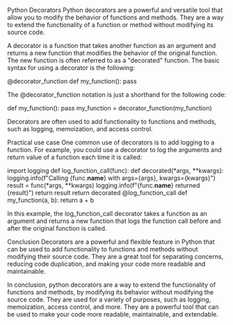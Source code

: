 Python Decorators
Python decorators are a powerful and versatile tool that allow you to modify the behavior of functions and methods. They are a way to extend the functionality of a function or method without modifying its source code.

A decorator is a function that takes another function as an argument and returns a new function that modifies the behavior of the original function. The new function is often referred to as a "decorated" function. The basic syntax for using a decorator is the following:

@decorator_function
def my_function():
    pass

The @decorator_function notation is just a shorthand for the following code:

def my_function():
    pass
my_function = decorator_function(my_function)

Decorators are often used to add functionality to functions and methods, such as logging, memoization, and access control.

Practical use case
One common use of decorators is to add logging to a function. For example, you could use a decorator to log the arguments and return value of a function each time it is called:

import logging
def log_function_call(func):
    def decorated(*args, **kwargs):
        logging.info(f"Calling {func.__name__} with args={args}, kwargs={kwargs}")
        result = func(*args, **kwargs)
        logging.info(f"{func.__name__} returned {result}")
        return result
    return decorated
@log_function_call
def my_function(a, b):
    return a + b

In this example, the log_function_call decorator takes a function as an argument and returns a new function that logs the function call before and after the original function is called.

Conclusion
Decorators are a powerful and flexible feature in Python that can be used to add functionality to functions and methods without modifying their source code. They are a great tool for separating concerns, reducing code duplication, and making your code more readable and maintainable.

In conclusion, python decorators are a way to extend the functionality of functions and methods, by modifying its behavior without modifying the source code. They are used for a variety of purposes, such as logging, memoization, access control, and more. They are a powerful tool that can be used to make your code more readable, maintainable, and extendable.